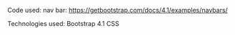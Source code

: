 Code used:
    nav bar:
    https://getbootstrap.com/docs/4.1/examples/navbars/

Technologies used:
        Bootstrap 4.1 CSS 